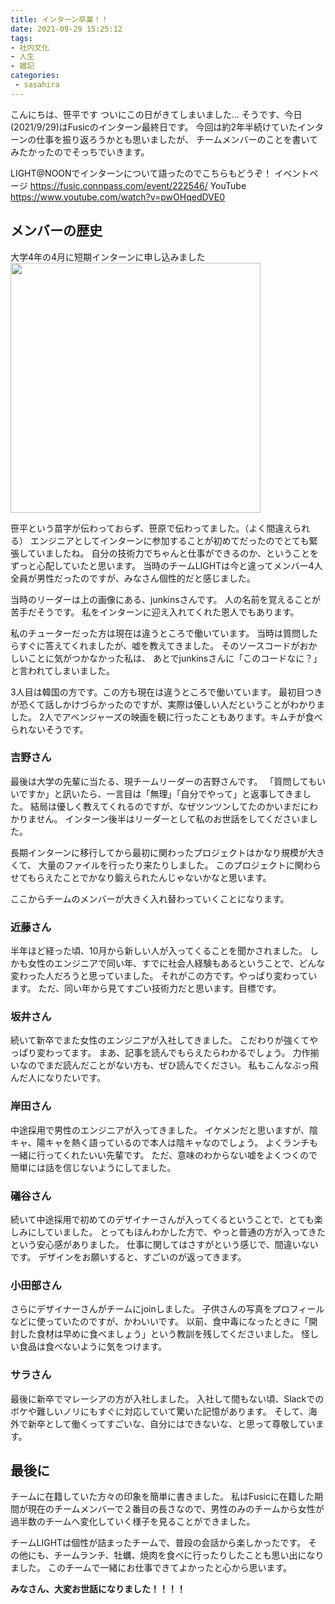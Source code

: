 ```yaml
---
title: インターン卒業！！
date: 2021-09-29 15:25:12
tags:
- 社内文化
- 人生
- 雑記
categories:
 - sasahira
---
```


こんにちは、笹平です
ついにこの日がきてしまいました...
そうです、今日(2021/9/29)はFusicのインターン最終日です。
今回は約2年半続けていたインターンの仕事を振り返ろうかとも思いましたが、
チームメンバーのことを書いてみたかったのでそっちでいきます。

LIGHT@NOONでインターンについて語ったのでこちらもどうぞ！
イベントページ
https://fusic.connpass.com/event/222546/
YouTube
https://www.youtube.com/watch?v=pwOHqedDVE0

<!--more-->

## メンバーの歴史
大学4年の4月に短期インターンに申し込みました
<img src="/images/20210929-sasahira/slack.png" width="400">

笹平という苗字が伝わっておらず、笹原で伝わってました。（よく間違えられる）
エンジニアとしてインターンに参加することが初めてだったのでとても緊張していましたね。
自分の技術力でちゃんと仕事ができるのか、ということをずっと心配していたと思います。
当時のチームLIGHTは今と違ってメンバー4人全員が男性だったのですが、みなさん個性的だと感じました。

当時のリーダーは上の画像にある、junkinsさんです。
人の名前を覚えることが苦手だそうです。
私をインターンに迎え入れてくれた恩人でもあります。

私のチューターだった方は現在は違うところで働いています。
当時は質問したらすぐに答えてくれましたが、嘘を教えてきました。
そのソースコードがおかしいことに気がつかなかった私は、
あとでjunkinsさんに「このコードなに？」と言われてしまいました。

3人目は韓国の方です。この方も現在は違うところで働いています。
最初目つきが恐くて話しかけづらかったのですが、実際は優しい人だということがわかりました。
2人でアベンジャーズの映画を観に行ったこともあります。キムチが食べられないそうです。

### 吉野さん
最後は大学の先輩に当たる、現チームリーダーの吉野さんです。
「質問してもいいですか」と訊いたら、一言目は「無理」「自分でやって」と返事してきました。
結局は優しく教えてくれるのですが、なぜツンツンしてたのかいまだにわかりません。
インターン後半はリーダーとして私のお世話をしてくださいました。

長期インターンに移行してから最初に関わったプロジェクトはかなり規模が大きくて、
大量のファイルを行ったり来たりしました。
このプロジェクトに関わらせてもらえたことでかなり鍛えられたんじゃないかなと思います。

ここからチームのメンバーが大きく入れ替わっていくことになります。

### 近藤さん
半年ほど経った頃、10月から新しい人が入ってくることを聞かされました。
しかも女性のエンジニアで同い年、すでに社会人経験もあるということで、どんな変わった人だろうと思っていました。
それがこの方です。やっぱり変わっています。
ただ、同い年から見てすごい技術力だと思います。目標です。

### 坂井さん
続いて新卒でまた女性のエンジニアが入社してきました。
こだわりが強くてやっぱり変わってます。
まあ、記事を読んでもらえたらわかるでしょう。
力作揃いなのでまだ読んだことがない方も、ぜひ読んでください。
私もこんなぶっ飛んだ人になりたいです。

### 岸田さん
中途採用で男性のエンジニアが入ってきました。
イケメンだと思いますが、陰キャ、陽キャを熱く語っているので本人は陰キャなのでしょう。
よくランチも一緒に行ってくれたいい先輩です。
ただ、意味のわからない嘘をよくつくので簡単には話を信じないようにしてました。

### 礒谷さん
続いて中途採用で初めてのデザイナーさんが入ってくるということで、とても楽しみにしていました。
とってもほんわかした方で、やっと普通の方が入ってきたという安心感がありました。
仕事に関してはさすがという感じで、間違いないです。
デザインをお願いすると、すごいのが返ってきます。

### 小田部さん
さらにデザイナーさんがチームにjoinしました。
子供さんの写真をプロフィールなどに使っていたのですが、かわいいです。
以前、食中毒になったときに「開封した食材は早めに食べましょう」という教訓を残してくださいました。
怪しい食品は食べないように気をつけます。

### サラさん
最後に新卒でマレーシアの方が入社しました。
入社して間もない頃、Slackでのボケや難しいノリにもすぐに対応していて驚いた記憶があります。
そして、海外で新卒として働くってすごいな、自分にはできないな、と思って尊敬しています。


## 最後に
チームに在籍していた方々の印象を簡単に書きました。
私はFusicに在籍した期間が現在のチームメンバーで２番目の長さなので、男性のみのチームから女性が過半数のチームへ変化していく様子を見ることができました。

チームLIGHTは個性が詰まったチームで、普段の会話から楽しかったです。
その他にも、チームランチ、牡蠣、焼肉を食べに行ったりしたことも思い出になりました。
このチームで一緒にお仕事できてよかったと心から思います。

**みなさん、大変お世話になりました！！！！**

